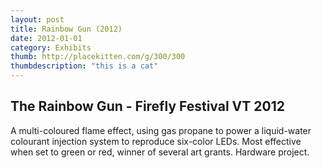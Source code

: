 ```yaml
---
layout: post
title: Rainbow Gun (2012)
date: 2012-01-01
category: Exhibits
thumb: http://placekitten.com/g/300/300
thumbdescription: "this is a cat"
---
```


## The Rainbow Gun - Firefly Festival VT 2012

A multi-coloured flame effect, using gas propane to power a liquid-water colourant injection system to reproduce six-color LEDs. Most effective when set to green or red, winner of several art grants. Hardware project.